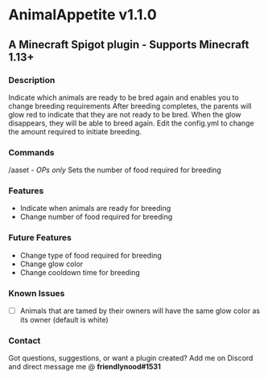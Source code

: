 # AnimalAppetite v1.1.0
## A Minecraft Spigot plugin - Supports Minecraft 1.13+

### Description
Indicate which animals are ready to be bred again and enables you to change breeding requirements
After breeding completes, the parents will glow red to indicate that they are not ready to be bred. When the glow disappears, they will be able to breed again. Edit the config.yml to change the amount required to initiate breeding.

### Commands
/aaset - *OPs only* Sets the number of food required for breeding

### Features
- Indicate when animals are ready for breeding
- Change number of food required for breeding

### Future Features
- Change type of food required for breeding
- Change glow color
- Change cooldown time for breeding

### Known Issues
- [ ] Animals that are tamed by their owners will have the same glow color as its owner (default is white)

### Contact
Got questions, suggestions, or want a plugin created? Add me on Discord and direct message me @ **friendlynood#1531**
